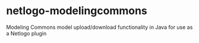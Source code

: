 netlogo-modelingcommons
=======================

Modeling Commons model upload/download functionality in Java for use as a Netlogo plugin

